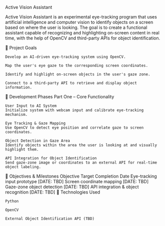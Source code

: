 Active Vision Assistant

Active Vision Assistant is an experimental eye-tracking program that uses artificial intelligence and computer vision to identify objects on a screen based on where the user is looking. The goal is to create a functional assistant capable of recognizing and highlighting on-screen content in real time, with the help of OpenCV and third-party APIs for object identification.

🚀 Project Goals

    Develop an AI-driven eye-tracking system using OpenCV.

    Map the user's eye gaze to the corresponding screen coordinates.

    Identify and highlight on-screen objects in the user's gaze zone.

    Connect to a third-party API to retrieve and display object information.

📌 Development Phases
Part One – Core Functionality

    User Input to AI System
    Initialize system with webcam input and calibrate eye-tracking mechanism.

    Eye Tracking & Gaze Mapping
    Use OpenCV to detect eye position and correlate gaze to screen coordinates.

    Object Detection in Gaze Area
    Identify objects within the area the user is looking at and visually highlight them.

    API Integration for Object Identification
    Send gaze-zone image or coordinates to an external API for real-time object labeling.

🎯 Objectives & Milestones
Objective	Target Completion Date
Eye-tracking input prototype	[DATE: TBD]
Screen coordinate mapping	[DATE: TBD]
Gaze-zone object detection	[DATE: TBD]
API integration & object recognition	[DATE: TBD]
🧰 Technologies Used

    Python

    OpenCV

    External Object Identification API (TBD)
